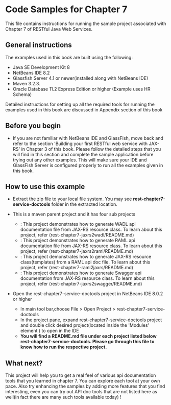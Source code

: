 Code Samples for Chapter 7
==========================
This file contains instructions for running the sample project associated with Chapter 7 of RESTful Java Web Services.

General instructions
--------------------
The examples used in this book are built using the following:

- Java SE Development Kit 8
- NetBeans IDE 8.2 
- Glassfish Server 4.1 or newer(installed along with  NetBeans IDE)
- Maven 3.2.3. 
- Oracle Database 11.2 Express Edition or higher (Example uses HR Schema)

Detailed instructions for setting up all the required tools for running the 
examples used in this book are discussed in Appendix section of this book

Before you begin
----------------
- If you are not familiar with NetBeans IDE and GlassFish, move back and refer to the section 'Building your first RESTful web service with JAX-RS' in Chapter 3 of this book. Please follow the detailed steps that you will find in this section and complete the sample application before trying out any other examples. This will make sure your IDE and GlassFish Server is configured properly to run all the examples given in this book.
 
How to use this example 
-------------------------
- Extract the zip file to your local file system. You may see **rest-chapter7-service-doctools** folder in the extracted location.
- This is a maven parent project and it has four sub projects
    - <rest-chapter7-jaxrs2wadl> : This project demonstrates how to generate WADL api documentation file from JAX-RS resource class.  To learn about this project, refer (rest-chapter7-jaxrs2wadl/README.md)   
    - <rest-chapter7-jaxrs2raml> : This project demonstrates how to generate RAML api documentation file from JAX-RS resource class. To learn about this project, refer (rest-chapter7-jaxrs2raml/README.md)      
    - <rest-chapter7-raml2jaxrs> : This project demonstrates how to generate JAX-RS resource class(templates) from a RAML api doc file. To learn about this project, refer (rest-chapter7-raml2jaxrs/README.md)       
    - <rest-chapter7-jaxrs2swagger> : This project demonstrates how to generate Swagger api documentation from JAX-RS resource class.  To learn about this project, refer (rest-chapter7-jaxrs2swagger/README.md)  
      
- Open the rest-chapter7-service-doctools project in NetBeans IDE 8.0.2 or higher

    - In main tool bar,choose File > Open Project > rest-chapter7-service-doctools
    - In the project pane, expand rest-chapter7-service-doctools project and double click desired project(located inside the 'Modules' element ) to open in the IDE
    - **You will find a README.md file under each project listed below rest-chapter7-service-doctools. Please go through this file to know how to run the respective project.**    


What next?
----------------------------
This project will help you to get a real feel of various api documentation tools that you learned in chapter 7. You can explore each tool  at your own pace. Also try enhancing the samples by adding more features that you find interesting, even you can try out API doc tools that are not listed here as well(in fact there are many such tools available today)  !